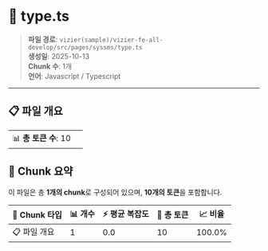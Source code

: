 # 📄 type.ts

> **파일 경로**: `vizier(sample)/vizier-fe-all-develop/src/pages/syssms/type.ts`  
> **생성일**: 2025-10-13  
> **Chunk 수**: 1개  
> **언어**: Javascript / Typescript
---


## 📋 파일 개요

| | |
|--|--|
| 📊 **총 토큰 수**: 10 |  |






## 🧩 Chunk 요약

이 파일은 총 **1개의 chunk**로 구성되어 있으며, **10개의 토큰**을 포함합니다.

| 🧩 Chunk 타입 | 📊 개수 | ⚡ 평균 복잡도 | 📝 총 토큰 | 📈 비율 |
|---------------|--------|-------------|----------|--------|
| 📋 파일 개요 | 1 | 0.0 | 10 | 100.0% |

